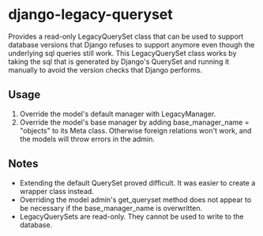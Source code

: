 # django-legacy-queryset
Provides a read-only LegacyQuerySet class that can be used to support database versions that Django refuses to support anymore even though the underlying sql queries still work.  This LegacyQuerySet class works by taking the sql that is generated by Django's QuerySet and running it manually to avoid the version checks that Django performs. 

## Usage

  1. Override the model's default manager with LegacyManager.
  2. Override the model's base manager by adding base_manager_name = "objects" to its Meta class.  Otherwise foreign relations won't work, and the models will throw errors in the admin.

## Notes

* Extending the default QuerySet proved difficult.  It was easier to create a wrapper class instead.
* Overriding the model admin's get_queryset method does not appear to be necessary if the base_manager_name is overwritten.
* LegacyQuerySets are read-only.  They cannot be used to write to the database.
